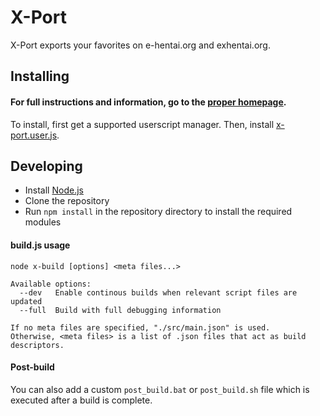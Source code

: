 # X-Port

X-Port exports your favorites on e-hentai.org and exhentai.org.


## Installing

#### For full instructions and information, go to the [proper homepage](https://dnsev-h.github.io/x-port/).

To install, first get a supported userscript manager. Then, install [x-port.user.js](https://raw.githubusercontent.com/dnsev-h/x-port/stable/builds/x-port.user.js).


## Developing

* Install [Node.js](https://nodejs.org/)
* Clone the repository
* Run `npm install` in the repository directory to install the required modules

#### build.js usage

```batch
node x-build [options] <meta files...>

Available options:
  --dev   Enable continous builds when relevant script files are updated
  --full  Build with full debugging information

If no meta files are specified, "./src/main.json" is used.
Otherwise, <meta files> is a list of .json files that act as build descriptors.
```

#### Post-build

You can also add a custom `post_build.bat` or `post_build.sh` file which is executed after a build is complete.
